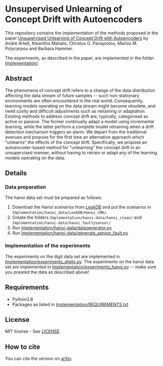 # Unsupervised Unlearning of Concept Drift with Autoencoders

This repository contains the implementation of the methods proposed in the paper [Unsupervised Unlearning of Concept Drift with Autoencoders](paper.pdf) by André Artelt, Kleanthis Malialis, Christos G. Panayiotou, Marios M. Polycarpou and Barbara Hammer.

The experiments, as described in the paper, are implemented in the folder [Implementation/](Implementation).

## Abstract

The phenomena of concept drift refers to a change of the data distribution affecting the data stream of future samples -- such non-stationary environments are often encountered in the real world. Consequently, learning models operating on the data stream might become obsolete, and need costly and difficult adjustments such as retraining or adaptation. Existing methods to address concept drift are, typically, categorised as active or passive. The former continually adapt a model using incremental learning, while the latter perform a complete model retraining when a drift detection mechanism triggers an alarm. We depart from the traditional avenues and propose for the first time an alternative approach which "unlearns" the effects of the concept drift. Specifically, we propose an autoencoder-based method for "unlearning" the concept drift in an unsupervised manner, without having to retrain or adapt any of the learning models operating on the data.

## Details

### Data preparation

The hanoi data set must be prepared as follows:

1. Download the Hanoi scenarios from [LeakDB](https://github.com/KIOS-Research/LeakDB) and put the scenarios in ``Implementation/hanoi_data/LeakDB/Hanoi_CMH/``.
2. Create the folders ``Implementation/hanoi-data/hanoi_clean/`` and ``Implementation/hanoi-data/hanoi_faultysensor/``
3. Run [Implementation/hanoi-data/datagenerator.py](Implementation/hanoi-data/datagenerator.py)
4. Run [Implementation/hanoi-data/generate_sensor_fault.py](Implementation/hanoi-data/generate_sensor_fault.py)

### Implementation of the experiments

The experiments on the digit data set are implemented in [Implementation/experiments_digits.py](Implementation/experiments_digits.py).
The experiments on the hanoi data set are implemented in [Implementation/experiments_hanoi.py](Implementation/experiments_hanoi.py) -- make sure you preared the data as described above!

## Requirements
- Python3.8
- Packages as listed in [Implementation/REQUIREMENTS.txt](Implementation/REQUIREMENTS.txt)

## License

MIT license - See [LICENSE](LICENSE).

## How to cite

You can cite the version on [arXiv](http://arxiv.org/abs/2211.12989).
